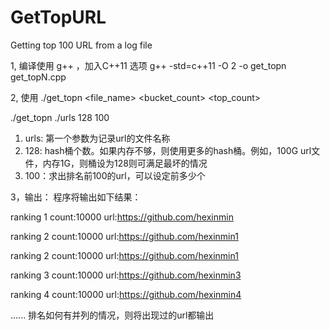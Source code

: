 # GetTopURL
Getting top 100 URL from a log file

1, 编译使用 g++ ，加入C++11 选项
   g++ -std=c++11 -O 2 -o get_topn get_topN.cpp

2, 使用
./get_topn <file_name> <bucket_count> <top_count>
   
   ./get_topn ./urls 128 100
   1) urls: 第一个参数为记录url的文件名称
   2) 128: hash桶个数。如果内存不够，则使用更多的hash桶。例如，100G url文件，内存1G，则桶设为128则可满足最坏的情况
   3) 100：求出排名前100的url，可以设定前多少个
   
3，输出：
   程序将输出如下结果：
   
   ranking 1 count:10000 url:https://github.com/hexinmin
   
   ranking 2 count:10000 url:https://github.com/hexinmin1
   
   ranking 2 count:10000 url:https://github.com/hexinmin1
   
   ranking 3 count:10000 url:https://github.com/hexinmin3
   
   ranking 4 count:10000 url:https://github.com/hexinmin4
   
   ......
   排名如何有并列的情况，则将出现过的url都输出
